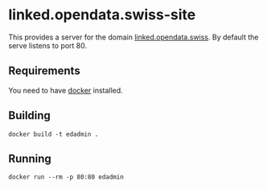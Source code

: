 # linked.opendata.swiss-site

This provides a server for the domain [linked.opendata.swiss](http://linked.opendata.swiss). By default the serve listens to port 80.

## Requirements

You need to have [docker](https://docker.com/) installed.

## Building

    docker build -t edadmin .
    
## Running

    docker run --rm -p 80:80 edadmin
    
